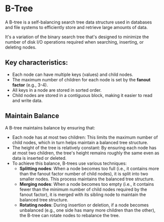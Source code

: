 # B-Tree

A B-tree is a self-balancing search tree data structure used in databases and file systems to efficiently store and retrieve large amounts of data. 

It's a variation of the binary search tree that's designed to minimize the number of disk I/O operations required when searching, inserting, or deleting nodes.

## Key characteristics:
- Each node can have multiple keys (values) and child nodes.
- The maximum number of children for each node is set by the **fanout factor** (e.g., 3-4).
- All keys in a node are stored in sorted order.
- Child nodes are stored in a contiguous block, making it easier to read and write data.

## Maintain Balance
A B-tree maintains balance by ensuring that:
- Each node has at most two children: This limits the maximum number of child nodes, which in turn helps maintain a balanced tree structure.
- The height of the tree is relatively constant: By ensuring each node has at most two children, the tree's height remains roughly the same even as data is inserted or deleted.
- To achieve this balance, B-trees use various techniques:
  - **Splitting nodes**: When a node becomes too full (i.e., it contains more than the fanout factor number of child nodes), it is split into two smaller nodes. This process maintains the balanced tree structure.
  - **Merging nodes**: When a node becomes too empty (i.e., it contains fewer than the minimum number of child nodes required by the fanout factor), it is merged with its sibling node to maintain the balanced tree structure.
  - **Rotating nodes**: During insertion or deletion, if a node becomes unbalanced (e.g., one side has many more children than the other), the B-tree can rotate nodes to rebalance the tree.
